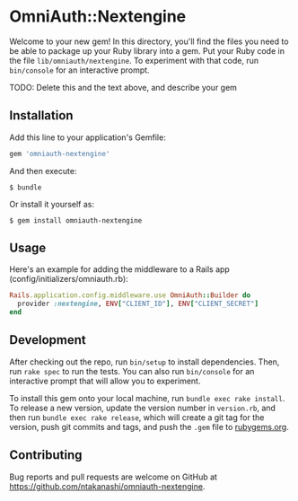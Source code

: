 # OmniAuth::Nextengine

Welcome to your new gem! In this directory, you'll find the files you need to be able to package up your Ruby library into a gem. Put your Ruby code in the file `lib/omniauth/nextengine`. To experiment with that code, run `bin/console` for an interactive prompt.

TODO: Delete this and the text above, and describe your gem

## Installation

Add this line to your application's Gemfile:

```ruby
gem 'omniauth-nextengine'
```

And then execute:

    $ bundle

Or install it yourself as:

    $ gem install omniauth-nextengine

## Usage
Here's an example for adding the middleware to a Rails app (config/initializers/omniauth.rb):
```ruby
Rails.application.config.middleware.use OmniAuth::Builder do
  provider :nextengine, ENV["CLIENT_ID"], ENV["CLIENT_SECRET"]
end
```

## Development

After checking out the repo, run `bin/setup` to install dependencies. Then, run `rake spec` to run the tests. You can also run `bin/console` for an interactive prompt that will allow you to experiment.

To install this gem onto your local machine, run `bundle exec rake install`. To release a new version, update the version number in `version.rb`, and then run `bundle exec rake release`, which will create a git tag for the version, push git commits and tags, and push the `.gem` file to [rubygems.org](https://rubygems.org).

## Contributing

Bug reports and pull requests are welcome on GitHub at https://github.com/ntakanashi/omniauth-nextengine.
